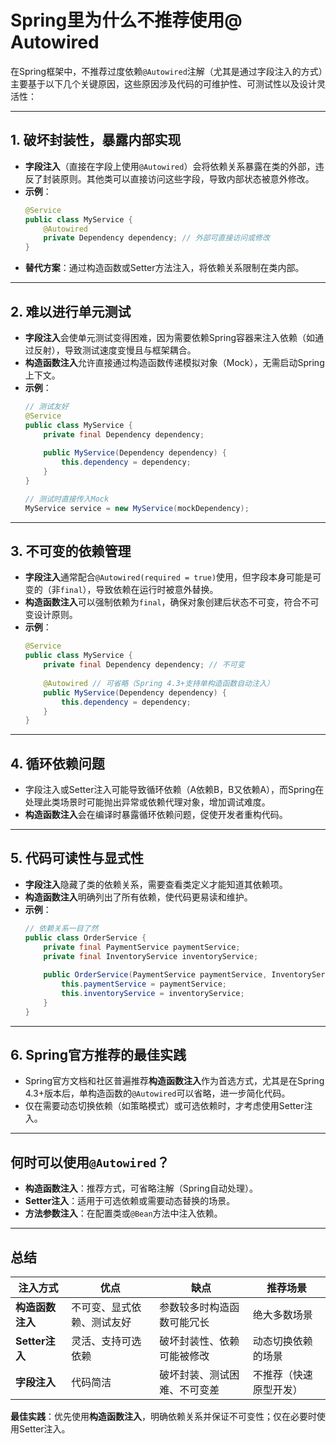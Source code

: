 # Spring里为什么不推荐使用@ Autowired

在Spring框架中，不推荐过度依赖`@Autowired`注解（尤其是通过字段注入的方式）主要基于以下几个关键原因，这些原因涉及代码的可维护性、可测试性以及设计灵活性：

---

## 1. 破坏封装性，暴露内部实现
- **字段注入**（直接在字段上使用`@Autowired`）会将依赖关系暴露在类的外部，违反了封装原则。其他类可以直接访问这些字段，导致内部状态被意外修改。
- **示例**：
  ```java
  @Service
  public class MyService {
      @Autowired
      private Dependency dependency; // 外部可直接访问或修改
  }
  ```
- **替代方案**：通过构造函数或Setter方法注入，将依赖关系限制在类内部。

---

## 2. 难以进行单元测试
- **字段注入**会使单元测试变得困难，因为需要依赖Spring容器来注入依赖（如通过反射），导致测试速度变慢且与框架耦合。
- **构造函数注入**允许直接通过构造函数传递模拟对象（Mock），无需启动Spring上下文。
- **示例**：
  ```java
  // 测试友好
  @Service
  public class MyService {
      private final Dependency dependency;
      
      public MyService(Dependency dependency) {
          this.dependency = dependency;
      }
  }
  
  // 测试时直接传入Mock
  MyService service = new MyService(mockDependency);
  ```

---

## 3. 不可变的依赖管理
- **字段注入**通常配合`@Autowired(required = true)`使用，但字段本身可能是可变的（非`final`），导致依赖在运行时被意外替换。
- **构造函数注入**可以强制依赖为`final`，确保对象创建后状态不可变，符合不可变设计原则。
- **示例**：
  ```java
  @Service
  public class MyService {
      private final Dependency dependency; // 不可变
      
      @Autowired // 可省略（Spring 4.3+支持单构造函数自动注入）
      public MyService(Dependency dependency) {
          this.dependency = dependency;
      }
  }
  ```

---

## 4. 循环依赖问题
- 字段注入或Setter注入可能导致循环依赖（A依赖B，B又依赖A），而Spring在处理此类场景时可能抛出异常或依赖代理对象，增加调试难度。
- **构造函数注入**会在编译时暴露循环依赖问题，促使开发者重构代码。

---

## 5. 代码可读性与显式性
- **字段注入**隐藏了类的依赖关系，需要查看类定义才能知道其依赖项。
- **构造函数注入**明确列出了所有依赖，使代码更易读和维护。
- **示例**：
  ```java
  // 依赖关系一目了然
  public class OrderService {
      private final PaymentService paymentService;
      private final InventoryService inventoryService;
      
      public OrderService(PaymentService paymentService, InventoryService inventoryService) {
          this.paymentService = paymentService;
          this.inventoryService = inventoryService;
      }
  }
  ```

---

## 6. Spring官方推荐的最佳实践
- Spring官方文档和社区普遍推荐**构造函数注入**作为首选方式，尤其是在Spring 4.3+版本后，单构造函数的`@Autowired`可以省略，进一步简化代码。
- 仅在需要动态切换依赖（如策略模式）或可选依赖时，才考虑使用Setter注入。

---

## 何时可以使用`@Autowired`？
- **构造函数注入**：推荐方式，可省略注解（Spring自动处理）。
- **Setter注入**：适用于可选依赖或需要动态替换的场景。
- **方法参数注入**：在配置类或`@Bean`方法中注入依赖。

---

## 总结
| 注入方式         | 优点            | 缺点             | 推荐场景        |
|--------------|---------------|----------------|-------------|
| **构造函数注入**   | 不可变、显式依赖、测试友好 | 参数较多时构造函数可能冗长  | 绝大多数场景      |
| **Setter注入** | 灵活、支持可选依赖     | 破坏封装性、依赖可能被修改  | 动态切换依赖的场景   |
| **字段注入**     | 代码简洁          | 破坏封装、测试困难、不可变差 | 不推荐（快速原型开发） |

**最佳实践**：优先使用**构造函数注入**，明确依赖关系并保证不可变性；仅在必要时使用Setter注入。